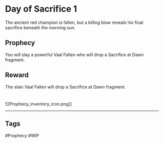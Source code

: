 # Day of Sacrifice 1
The ancient red champion is fallen, but a killing blow reveals his final sacrifice beneath the morning sun.
## Prophecy
You will slay a powerful Vaal Fallen who will drop a Sacrifice at Dawn fragment.
## Reward
The slain Vaal Fallen will drop a Sacrifice at Dawn fragment. 

#
![[Prophecy_inventory_icon.png]]

---
## Tags
#Prophecy
#WiP 